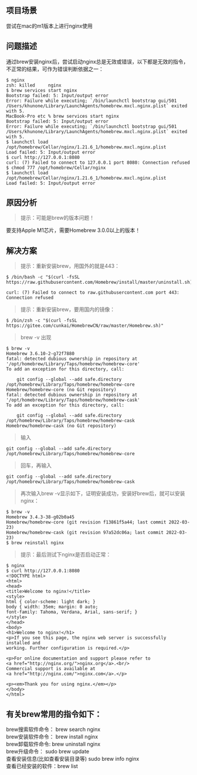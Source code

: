 ## 项目场景
尝试在mac的m1版本上进行nginx使用

## 问题描述
通过brew安装nginx后，尝试启动nginx总是无效或错误，以下都是无效的指令，不正常的结果，可作为错误判断依据之一：  

    $ nginx 
    zsh: killed     nginx
    $ brew services start nginx
    Bootstrap failed: 5: Input/output error
    Error: Failure while executing; `/bin/launchctl bootstrap gui/501 /Users/khunone/Library/LaunchAgents/homebrew.mxcl.nginx.plist` exited with 5.
    MacBook-Pro etc % brew services start nginx
    Bootstrap failed: 5: Input/output error
    Error: Failure while executing; `/bin/launchctl bootstrap gui/501 /Users/khunone/Library/LaunchAgents/homebrew.mxcl.nginx.plist` exited with 5.
    $ launchctl load /opt/homebrew/Cellar/nginx/1.21.6_1/homebrew.mxcl.nginx.plist 
    Load failed: 5: Input/output error
    $ curl http://127.0.0.1:8080
    curl: (7) Failed to connect to 127.0.0.1 port 8080: Connection refused
    $ chmod 777 /opt/homebrew/Cellar/nginx 
    $ launchctl load /opt/homebrew/Cellar/nginx/1.21.6_1/homebrew.mxcl.nginx.plist
    Load failed: 5: Input/output error

## 原因分析
> 提示：可能是brew的版本问题！  

要支持Apple M1芯片，需要Homebrew 3.0.0以上的版本！

## 解决方案
> 提示：重新安装brew，用国外的就是443：

    $ /bin/bash -c "$(curl -fsSL https://raw.githubusercontent.com/Homebrew/install/master/uninstall.sh)"

    curl: (7) Failed to connect to raw.githubusercontent.com port 443: Connection refused


> 提示：重新安装brew，要用国内的镜像：

    $ /bin/zsh -c "$(curl -fsSL https://gitee.com/cunkai/HomebrewCN/raw/master/Homebrew.sh)"

> brew -v 出现 

    $ brew -v
    Homebrew 3.6.10-2-g72f7880
    fatal: detected dubious ownership in repository at '/opt/homebrew/Library/Taps/homebrew/homebrew-core'
    To add an exception for this directory, call:
    
        git config --global --add safe.directory /opt/homebrew/Library/Taps/homebrew/homebrew-core
    Homebrew/homebrew-core (no Git repository)
    fatal: detected dubious ownership in repository at '/opt/homebrew/Library/Taps/homebrew/homebrew-cask'
    To add an exception for this directory, call:
    
        git config --global --add safe.directory /opt/homebrew/Library/Taps/homebrew/homebrew-cask
    Homebrew/homebrew-cask (no Git repository)

> 输入

    git config --global --add safe.directory /opt/homebrew/Library/Taps/homebrew/homebrew-core

> 回车，再输入

    git config --global --add safe.directory /opt/homebrew/Library/Taps/homebrew/homebrew-cask

> 再次输入brew -v显示如下，证明安装成功，安装好brew后，就可以安装nginx：

    $ brew -v
    Homebrew 3.4.3-38-g02b0a45
    Homebrew/homebrew-core (git revision f13861f5a44; last commit 2022-03-23)
    Homebrew/homebrew-cask (git revision 97a52dc06a; last commit 2022-03-23)
    $ brew reinstall nginx


> 提示：最后测试下nginx是否启动正常：

    $ nginx
    $ curl http://127.0.0.1:8080
    <!DOCTYPE html>
    <html>
    <head>
    <title>Welcome to nginx!</title>
    <style>
    html { color-scheme: light dark; }
    body { width: 35em; margin: 0 auto;
    font-family: Tahoma, Verdana, Arial, sans-serif; }
    </style>
    </head>
    <body>
    <h1>Welcome to nginx!</h1>
    <p>If you see this page, the nginx web server is successfully installed and
    working. Further configuration is required.</p>

    <p>For online documentation and support please refer to
    <a href="http://nginx.org/">nginx.org</a>.<br/>
    Commercial support is available at
    <a href="http://nginx.com/">nginx.com</a>.</p>

    <p><em>Thank you for using nginx.</em></p>
    </body>
    </html>


## 有关brew常用的指令如下：

brew搜索软件命令： brew search nginx  
brew安装软件命令： brew install nginx  
brew卸载软件命令: brew uninstall nginx  
brew升级命令： sudo brew update  
查看安装信息(比如查看安装目录等) sudo brew info nginx  
查看已经安装的软件：brew list
